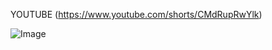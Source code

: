 YOUTUBE (https://www.youtube.com/shorts/CMdRupRwYlk)

![Image](https://github.com/user-attachments/assets/ea69d85c-c20d-4d6c-92b5-0b69ea00e524)
